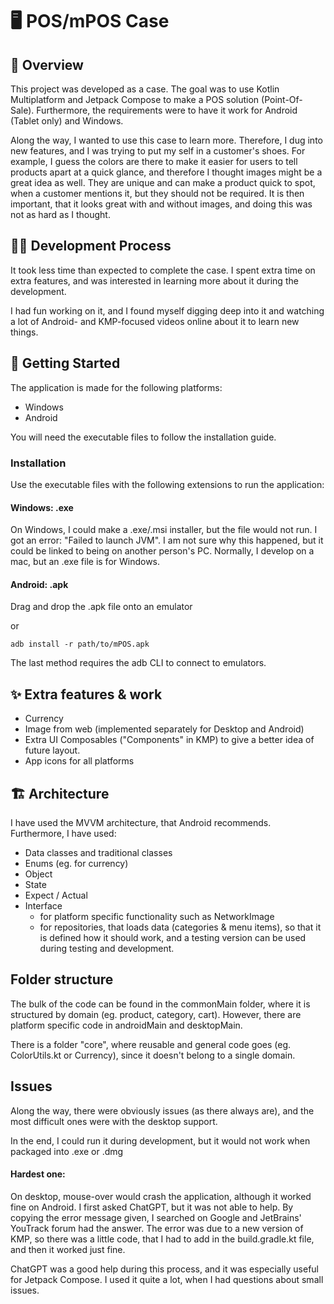 # 🖥️ POS/mPOS Case

## 🧭 Overview

This project was developed as a case. The goal was to use Kotlin Multiplatform and Jetpack Compose to make a POS solution (Point-Of-Sale). Furthermore, the requirements were to have it work for Android (Tablet only) and Windows.

Along the way, I wanted to use this case to learn more. Therefore, I dug into new features, and I was trying to put my self in a customer's shoes.
For example, I guess the colors are there to make it easier for users to tell products apart at a quick glance, and therefore I thought images might be a great idea as well.
They are unique and can make a product quick to spot, when a customer mentions it, but they should not be required. It is then important, that it looks great with and without images, and doing this was not as hard as I thought.

## 🧑‍💻 Development Process

It took less time than expected to complete the case. I spent extra time on extra features, and was interested in learning more about it during the development.

I had fun working on it, and I found myself digging deep into it and watching a lot of Android- and KMP-focused videos online about it to learn new things.

## 🚀 Getting Started

The application is made for the following platforms:

- Windows
- Android

You will need the executable files to follow the installation guide.

### Installation

Use the executable files with the following extensions to run the application:

#### Windows: .exe

On Windows, I could make a .exe/.msi installer, but the file would not run. I got an error: "Failed to launch JVM". I am not sure why this happened, but it could be linked to being on another person's PC. Normally, I develop on a mac, but an .exe file is for Windows.

#### Android: .apk

Drag and drop the .apk file onto an emulator

or

```
adb install -r path/to/mPOS.apk
```

The last method requires the adb CLI to connect to emulators.


## ✨ Extra features & work

- Currency
- Image from web (implemented separately for Desktop and Android)
- Extra UI Composables ("Components" in KMP) to give a better idea of future layout.
- App icons for all platforms

## 🏗 Architecture

I have used the MVVM architecture, that Android recommends. Furthermore, I have used:

- Data classes and traditional classes
- Enums (eg. for currency)
- Object
- State
- Expect / Actual
- Interface
    - for platform specific functionality such as NetworkImage
    - for repositories, that loads data (categories & menu items), so that it is defined how it should work, and a testing version can be used during testing and development.

## Folder structure

The bulk of the code can be found in the commonMain folder, where it is structured by domain (eg. product, category, cart). However, there are platform specific code in androidMain and desktopMain.

There is a folder "core", where reusable and general code goes (eg. ColorUtils.kt or Currency), since it doesn't belong to a single domain.

## Issues

Along the way, there were obviously issues (as there always are), and the most difficult ones were with the desktop support.

In the end, I could run it during development, but it would not work when packaged into .exe or .dmg

#### Hardest one:

On desktop, mouse-over would crash the application, although it worked fine on Android. I first asked ChatGPT, but it was not able to help. By copying the error message given, I searched on Google and JetBrains' YouTrack forum had the answer. The error was due to a new version of KMP, so there was a little code, that I had to add in the build.gradle.kt file, and then it worked just fine.

ChatGPT was a good help during this process, and it was especially useful for Jetpack Compose. I used it quite a lot, when I had questions about small issues.